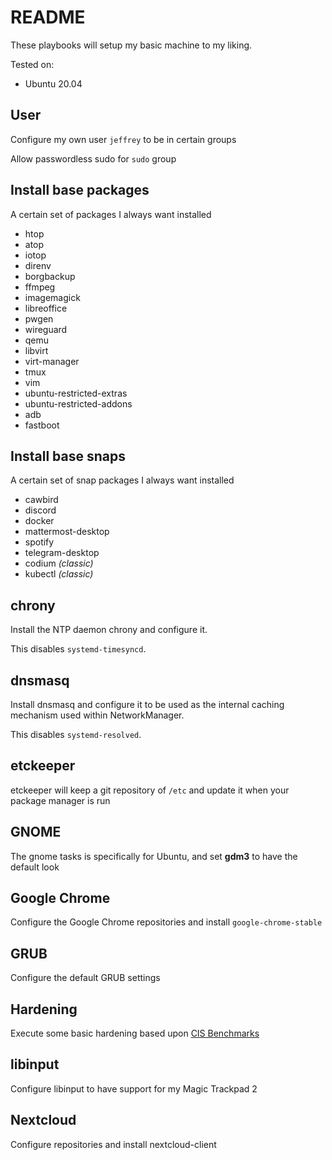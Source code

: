# README

These playbooks will setup my basic machine to my liking.

Tested on:

* Ubuntu 20.04

## User

Configure my own user `jeffrey` to be in certain groups

Allow passwordless sudo for `sudo` group

## Install base packages

A certain set of packages I always want installed

* htop
* atop
* iotop
* direnv
* borgbackup
* ffmpeg
* imagemagick
* libreoffice
* pwgen
* wireguard
* qemu
* libvirt
* virt-manager
* tmux
* vim
* ubuntu-restricted-extras
* ubuntu-restricted-addons
* adb
* fastboot

## Install base snaps

A certain set of snap packages I always want installed

* cawbird
* discord
* docker
* mattermost-desktop
* spotify
* telegram-desktop
* codium *(classic)*
* kubectl *(classic)*

## chrony

Install the NTP daemon chrony and configure it.

This disables `systemd-timesyncd`.

## dnsmasq

Install dnsmasq and configure it to be used as the internal caching mechanism
used within NetworkManager.

This disables `systemd-resolved`.

## etckeeper

etckeeper will keep a git repository of `/etc` and update it when your package manager is run

## GNOME

The gnome tasks is specifically for Ubuntu, and set **gdm3** to have the default look

## Google Chrome

Configure the Google Chrome repositories and install `google-chrome-stable`

## GRUB

Configure the default GRUB settings

## Hardening

Execute some basic hardening based upon [CIS Benchmarks](https://www.cisecurity.org/cis-benchmarks/)

## libinput

Configure libinput to have support for my Magic Trackpad 2

## Nextcloud

Configure repositories and install nextcloud-client

